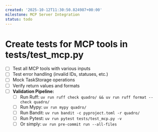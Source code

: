 ```yaml
---
created: '2025-10-12T11:30:50.824987+00:00'
milestone: MCP Server Integration
status: todo
---
```


# Create tests for MCP tools in tests/test_mcp.py

- [ ] Test all MCP tools with various inputs
- [ ] Test error handling (invalid IDs, statuses, etc.)
- [ ] Mock TaskStorage operations
- [ ] Verify return values and formats
- [ ] **Validation Pipeline:**
  - [ ] Run Ruff: `uv run ruff check quadro/ && uv run ruff format --check quadro/`
  - [ ] Run Mypy: `uv run mypy quadro/`
  - [ ] Run Bandit: `uv run bandit -c pyproject.toml -r quadro/`
  - [ ] Run Pytest: `uv run pytest tests/test_mcp.py -v`
  - [ ] Or simply: `uv run pre-commit run --all-files`
